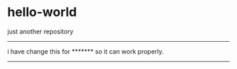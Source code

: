 # hello-world
just another repository

******************************************************
i have change this for ******* so it can work properly.
******************************************************

